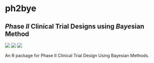 # ph2bye

## *Ph*ase *II* Clinical Trial Designs using *B*a*ye*sian Method

[![](https://www.r-pkg.org/badges/version/ph2bye?color=orange)](https://cran.r-project.org/package=ph2bye) [![](http://cranlogs.r-pkg.org/badges/grand-total/ph2bye?color=blue)](https://cran.r-project.org/package=ph2bye) [![](https://img.shields.io/badge/lifecycle-stable-freshgreen.svg)](https://www.tidyverse.org/lifecycle/#stable)

An R package for Phase II Clinical Trial Design Using Bayesian Methods.

